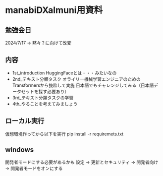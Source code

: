 # manabiDXalmuni用資料

## 勉強会日
2024/7/17 -> 黙々？に向けて改変

## 内容
- 1st_introduction
HuggingFaceとは・・・みたいなの
- 2nd_テキスト分類タスク
オライリー機械学習エンジニアのためのTransformersから抜粋して実施
日本語でもチャレンジしてみる（日本語データセットを探す必要あり）
- 3rd_テキスト分類タスクの学習
- 4th_やることを考えてみましょう

## ローカル実行
仮想環境作ってから以下を実行
pip install -r requiremets.txt

## windows
開発者モードにする必要があるかも
設定 -> 更新とセキュリティ -> 開発者向け -> 開発者モードをオンにする
